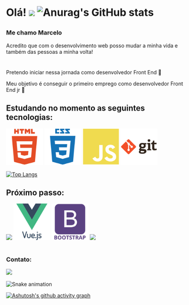 #   <p> Olá! <img src="https://media1.giphy.com/media/l0K4k1O7RJSghST3a/giphy.gif"  heigth='100' width='200'/> ![Anurag's GitHub stats](https://github-readme-stats.vercel.app/api?username=Riquecelo&show_icons=true&theme=) <p/>

### Me chamo Marcelo 
Acredito que com o desenvolvimento web posso mudar a minha vida e também das pessoas a minha volta!
#
Pretendo iniciar nessa jornada como desenvolvedor Front End  🚀

Meu objetivo é conseguir o primeiro emprego como desenvolvedor Front End jr :dart:

## Estudando no momento as seguintes tecnologias: ##
<!-- in your header -->

<img alt="icone HTML5" src="https://raw.githubusercontent.com/devicons/devicon/master/icons/html5/html5-plain-wordmark.svg" heigth='100' width='100'/> <img  alt="icone CSS3" src="https://raw.githubusercontent.com/devicons/devicon/master/icons/css3/css3-plain-wordmark.svg" heigth='100' width='100'/> <img alt="icone JavaScript" src="https://raw.githubusercontent.com/devicons/devicon/master/icons/javascript/javascript-plain.svg" heigth='100' width='100'/> <img alt="icone Git" src="https://raw.githubusercontent.com/devicons/devicon/master/icons/git/git-original-wordmark.svg" heigth='100' width='100'/> 



[![Top Langs](https://github-readme-stats.vercel.app/api/top-langs/?username=Riquecelo)](https://github.com/Riquecelo/github-readme-stats) 



## Próximo passo: ##
<img src="https://cdn.jsdelivr.net/gh/devicons/devicon/icons/react/react-original-wordmark.svg" heigth='100' width='100'/> <img src="https://raw.githubusercontent.com/devicons/devicon/master/icons/vuejs/vuejs-original-wordmark.svg" heigth='100' width='100'/> <img src="https://raw.githubusercontent.com/devicons/devicon/master/icons/bootstrap/bootstrap-plain-wordmark.svg" heigth='100' width='100'/> <img src="https://cdn.jsdelivr.net/gh/devicons/devicon/icons/nodejs/nodejs-original-wordmark.svg" heigth='150' width='150'/>

# 
### Contato:   

<a href="https://www.linkedin.com/in/marcelosantos11" target="_blank" target="_blank" > 
  <img src="https://img.shields.io/badge/linkedin-%230077B5.svg?style=for-the-badge&logo=linkedin&logoColor=white"> 
</a>


<div>

 ![Snake animation](https://github.com/Riquecelo/Riquecelo/blob/output/github-contribution-grid-snake.svg)

</div>

[![Ashutosh's github activity graph](https://activity-graph.herokuapp.com/graph?username=Riquecelo&theme=github-light)](https://github.com/Riquecelo/github-readme-activity-graph)


